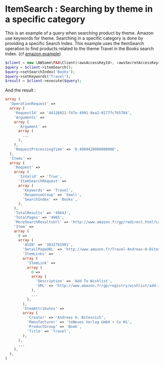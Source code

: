 ItemSearch : Searching by theme in a specific category
======================================================

This is an example of a query when searching product by theme. Amazon use keywords for theme. Searching in a specific category is done by providing a specific Search Index.
This example uses the ItemSearch operation to find products related to the theme Travel in the Books search index. (cf [amazon example](http://docs.aws.amazon.com/AWSECommerceService/latest/DG/EX_SearchingbyTheme.html))

```php
$client = new \AWSome\PAA\Client(<awsAccessKeyId>, <awsSecretAccessKey>);
$query = $client->itemSearch();
$query->setSearchIndex('Books');
$query->setKeywords("Travel");
$result = $client->execute($query);
```

And the result :

```php
array (
  'OperationRequest' => 
  array (
    'RequestId' => '44126021-f47e-4991-8ea2-0177fc765784',
    'Arguments' => 
    array (
      'Argument' => 
      array (
        ...
      ),
    ),
    'RequestProcessingTime' => '0.4980420000000000',
  ),
  'Items' => 
  array (
    'Request' => 
    array (
      'IsValid' => 'True',
      'ItemSearchRequest' => 
      array (
        'Keywords' => 'Travel',
        'ResponseGroup' => 'Small',
        'SearchIndex' => 'Books',
      ),
    ),
    'TotalResults' => '49643',
    'TotalPages' => '4965',
    'MoreSearchResultsUrl' => 'http://www.amazon.fr/gp/redirect.html?camp=2025&creative=12742&location=http%3A%2F%2Fwww.amazon.fr%2Fgp%2Fsearch%3Fkeywords%3DTravel%26url%3Dsearch-alias%253Dbooks-single-index&linkCode=xm2&tag=Amazon&SubscriptionId=<awsAccessKeyId>',
    'Item' => 
    array (
      0 => 
      array (
        'ASIN' => '3832791981',
        'DetailPageURL' => 'http://www.amazon.fr/Travel-Andreas-H-Bitesnich/dp/3832791981%3FSubscriptionId%3D<awsAccessKeyId>%26tag%3DAmazon%26linkCode%3Dxm2%26camp%3D2025%26creative%3D165953%26creativeASIN%3D3832791981',
        'ItemLinks' => 
        array (
          'ItemLink' => 
          array (
            0 => 
            array (
              'Description' => 'Add To Wishlist',
              'URL' => 'http://www.amazon.fr/gp/registry/wishlist/add-item.html%3Fasin.0%3D3832791981%26SubscriptionId%3D<awsAccessKeyId>%26tag%3DAmazon%26linkCode%3Dxm2%26camp%3D2025%26creative%3D12742%26creativeASIN%3D3832791981',
            ),
            ...
          ),
        ),
        'ItemAttributes' => 
        array (
          'Creator' => 'Andreas H. Bitesnich',
          'Manufacturer' => 'teNeues Verlag GmbH + Co KG',
          'ProductGroup' => 'Book',
          'Title' => 'Travel',
        ),
      ),
      ...
    ),
  ),
)
```

